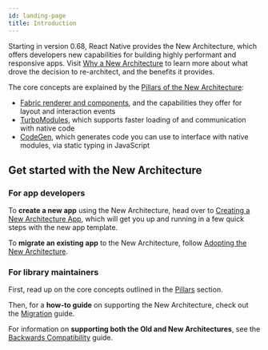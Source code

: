 ```yaml
---
id: landing-page
title: Introduction
---
```


Starting in version 0.68, React Native provides the New Architecture, which offers developers new capabilities for building highly performant and responsive apps. Visit [Why a New Architecture](why) to learn more about what drove the decision to re-architect, and the benefits it provides.

The core concepts are explained by the [Pillars of the New Architecture](pillars):

- [Fabric renderer and components](pillars-fabric-components), and the capabilities they offer for layout and interaction events
- [TurboModules](pillars-turbomodules), which supports faster loading of and communication with native code
- [CodeGen](pillars-codegen), which generates code you can use to interface with native modules, via static typing in JavaScript

## Get started with the New Architecture

### For app developers

To **create a new app** using the New Architecture, head over to [Creating a New Architecture App](use-app-template), which will get you up and running in a few quick steps with the new app template.

To **migrate an existing app** to the New Architecture, follow [Adopting the New Architecture](../new-architecture-intro).

### For library maintainers

First, read up on the core concepts outlined in the [Pillars](pillars) section.

Then, for a **how-to guide** on supporting the New Architecture, check out the [Migration](../new-architecture-library-info) guide.

For information on **supporting both the Old and New Architectures**, see the [Backwards Compatibility](backward-compatibility) guide.
